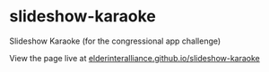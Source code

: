 # slideshow-karaoke
Slideshow Karaoke (for the congressional app challenge)

View the page live at [elderinteralliance.github.io/slideshow-karaoke](https://elderinteralliance.github.io/slideshow-karaoke/)
